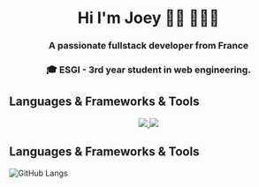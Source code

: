 
<h1 align="center">Hi I'm Joey 👋🏾 👩🏾‍💻</h1>
<h3 align="center">A passionate fullstack developer from France</h3>
<h3 align="center">🎓 ESGI - 3rd year student in web engineering.</h3>

## Languages & Frameworks & Tools

<p align="center">
  <a href="https://skillicons.dev">
    <img src="https://skillicons.dev/icons?i=html,css,js,ts,sass,react,nodejs,redux,express,python,tailwind,bootstrap,mongodb,firebase,git" />
    <img src="https://skillicons.dev/icons?i=nextjs,vite,vercel,figma,illustrator,ae&perline=4" />
  </a>
</p>

## Languages & Frameworks & Tools

![GitHub Langs](https://github-readme-stats.vercel.app/api/top-langs/?username=Joeybervin&layout=compact&theme=black-gray)



<!--
**Joeybervin/Joeybervin** is a ✨ _special_ ✨ repository because its `README.md` (this file) appears on your GitHub profile.

Here are some ideas to get you started:

- 🔭 I’m currently working on ...
- 🌱 I’m currently learning ...
- 👯 I’m looking to collaborate on ...
- 💬 Ask me about ...
- 📫 How to reach me: ...
- ⚡ Fun fact: ...
-->
